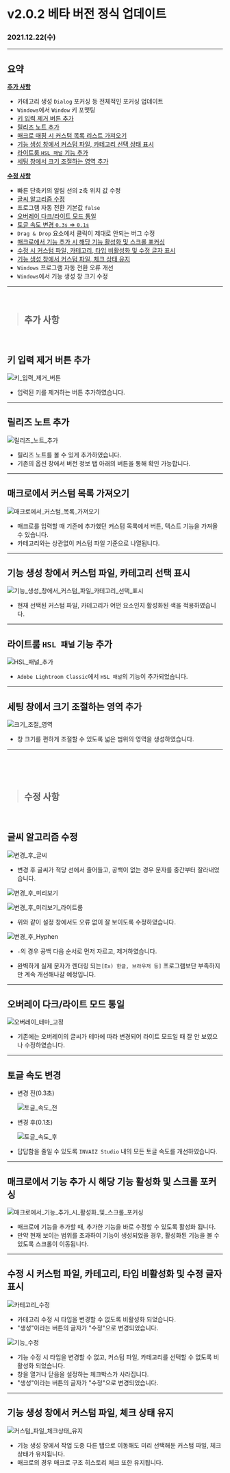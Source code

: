 # v2.0.2 베타 버전 정식 업데이트

### 2021.12.22(수)

---

## 요약

**[추가 사항](#추가-사항)**

- 카테고리 생성 `Dialog` 포커싱 등 전체적인 포커싱 업데이트
- `Windows`에서 `Window` 키 포맷팅
- [키 입력 제거 버튼 추가](#키-입력-제거-버튼-추가)
- [릴리즈 노트 추가](#릴리즈-노트-추가)
- [매크로 매핑 시 커스텀 목록 리스트 가져오기](#매크로에서-커스텀-목록-가져오기)
- [기능 생성 창에서 커스텀 파일, 카테고리 선택 상태 표시](#기능-생성-창에서-커스텀-파일-카테고리-선택-표시)
- [라이트룸 `HSL 패널` 기능 추가](#라이트룸-hsl-패널-기능-추가)
- [세팅 창에서 크기 조절하는 영역 추가](#세팅-창에서-크기-조절하는-영역-추가)

**[수정 사항](#수정-사항)**

- 빠른 단축키의 알림 선의 z축 위치 값 수정
- [글씨 알고리즘 수정](#글씨-알고리즘-수정)
- 프로그램 자동 전환 기본값 `false`
- [오버레이 다크/라이트 모드 통일](#오버레이-다크라이트-모드-통일)
- [토글 속도 변경 `0.3s` => `0.1s`](#토글-속도-변경)
- `Drag & Drop` 요소에서 클릭이 제대로 안되는 버그 수정
- [매크로에서 기능 추가 시 해당 기능 활성화 및 스크롤 포커싱](#매크로에서-기능-추가-시-해당-기능-활성화-및-스크롤-포커싱)
- [수정 시 커스텀 파일, 카테고리, 타입 비활성화 및 수정 글자 표시](#수정-시-커스텀-파일-카테고리-타입-비활성화-및-수정-글자-표시)
- [기능 생성 창에서 커스텀 파일, 체크 상태 유지](#기능-생성-창에서-커스텀-파일-체크-상태-유지)
- `Windows` 프로그램 자동 전환 오류 개선
- `Windows`에서 기능 생성 창 크기 수정

---

<br />

> ## 추가 사항

<br />

## 키 입력 제거 버튼 추가

![키_입력_제거_버튼](../assets/v2.0.2/remove_button.gif)

- 입력된 키를 제거하는 버튼 추가하였습니다.

---

## 릴리즈 노트 추가

![릴리즈_노트_추가](../assets/v2.0.2/release_notes.gif)

- 릴리즈 노트를 볼 수 있게 추가하였습니다.
- 기존의 옵션 창에서 버전 정보 탭 아래의 버튼을 통해 확인 가능합니다.

---

## 매크로에서 커스텀 목록 가져오기

![매크로에서_커스텀_목록_가져오기](../assets/v2.0.2/custom_list_on_macro.gif)

- 매크로를 입력할 때 기존에 추가했던 커스텀 목록에서 버튼, 텍스트 기능을 가져올 수 있습니다.
- 카테고리와는 상관없이 커스텀 파일 기준으로 나열됩니다.

---

## 기능 생성 창에서 커스텀 파일, 카테고리 선택 표시

![기능_생성_창에서_커스텀_파일_카테고리_선택_표시](../assets/v2.0.2/sign_selected.gif)

- 현재 선택된 커스텀 파일, 카테고리가 어떤 요소인지 활성화된 색을 적용하였습니다.

---

## 라이트룸 `HSL 패널` 기능 추가

![HSL_패널_추가](../assets/v2.0.2/hsl_panel.png)

- `Adobe Lightroom Classic`에서 `HSL 패널`의 기능이 추가되었습니다.

---

## 세팅 창에서 크기 조절하는 영역 추가

![크기_조절_영역](../assets/v2.0.2/spread_area.gif)

- 창 크기를 편하게 조절할 수 있도록 넓은 범위의 영역을 생성하였습니다.

---

<br />
<br />
<br />

> ## 수정 사항

<br />

## 글씨 알고리즘 수정

![변경_후_글씨](../assets/v2.0.2/text/post_text.png)

- 변경 후 글씨가 적당 선에서 줄어들고, 공백이 없는 경우 문자를 중간부터 잘라내었습니다.

![변경_후_미리보기](../assets/v2.0.2/text/post_preview.png)

![변경_후_미리보기_라이트룸](../assets/v2.0.2/text/post_preview_lightroom.png)

- 위와 같이 설정 창에서도 오류 없이 잘 보이도록 수정하였습니다.

![변경_후_Hyphen](../assets/v2.0.2/text/hyphen_preview.gif)

- `-`의 경우 공백 다음 순서로 먼저 자르고, 제거하였습니다.

- 완벽하게 실제 문자가 렌더링 되는`[Ex) 한글, 브라우저 등]` 프로그램보단 부족하지만 계속 개선해나갈 예정입니다.

---

## 오버레이 다크/라이트 모드 통일

![오버레이_테마_고정](../assets/v2.0.2/fix_theme.gif)

- 기존에는 오버레이의 글씨가 테마에 따라 변경되어 라이트 모드일 때 잘 안 보였으나 수정하였습니다.

---

## 토글 속도 변경

- 변경 전(0.3초)

  ![토글_속도_전](../assets/v2.0.2/pre_toggle.gif)

- 변경 후(0.1초)

  ![토글_속도_후](../assets/v2.0.2/post_toggle.gif)

- 답답함을 줄일 수 있도록 `INVAIZ Studio` 내의 모든 토글 속도를 개선하였습니다.

---

## 매크로에서 기능 추가 시 해당 기능 활성화 및 스크롤 포커싱

![매크로에서_기능_추가_시_활성화_및_스크롤_포커싱](../assets/v2.0.2/macro_scroll_maintain.gif)

- 매크로에 기능을 추가할 때, 추가한 기능을 바로 수정할 수 있도록 활성화 됩니다.
- 만약 현재 보이는 범위를 초과하여 기능이 생성되었을 경우, 활성화된 기능을 볼 수 있도록 스크롤이 이동됩니다.

---

## 수정 시 커스텀 파일, 카테고리, 타입 비활성화 및 수정 글자 표시

![카테고리_수정](../assets/v2.0.2/category_inactive.png)

- 카테고리 수정 시 타입을 변경할 수 없도록 비활성화 되었습니다.
- "생성"이라는 버튼의 글자가 "수정"으로 변경되었습니다.

![기능_수정](../assets/v2.0.2/function_inactive.png)

- 기능 수정 시 타입을 변경할 수 없고, 커스텀 파일, 카테고리를 선택할 수 없도록 비활성화 되었습니다.
- 창을 열거나 닫음을 설정하는 체크박스가 사라집니다.
- "생성"이라는 버튼의 글자가 "수정"으로 변경되었습니다.

---

## 기능 생성 창에서 커스텀 파일, 체크 상태 유지

![커스텀_파일_체크상태_유지](../assets/v2.0.2/maintain_checkbox.gif)

- 기능 생성 창에서 작업 도중 다른 탭으로 이동해도 미리 선택해둔 커스텀 파일, 체크 상태가 유지됩니다.
- 매크로의 경우 매크로 구조 히스토리 체크 또한 유지됩니다.
